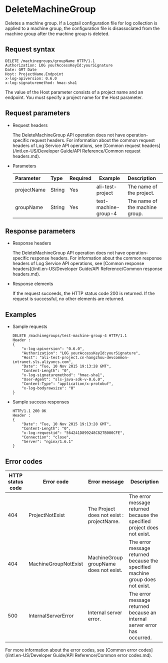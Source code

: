 # DeleteMachineGroup

Deletes a machine group. If a Logtail configuration file for log collection is applied to a machine group, the configuration file is disassociated from the machine group after the machine group is deleted.

## Request syntax

```
DELETE /machinegroups/groupName HTTP/1.1
Authorization: LOG yourAccessKeyId:yourSignature
Date: GMT Date
Host: ProjectName.Endpoint
x-log-apiversion: 0.6.0
x-log-signaturemethod: hmac-sha1
```

The value of the Host parameter consists of a project name and an endpoint. You must specify a project name for the Host parameter.

## Request parameters

-   Request headers

    The DeleteMachineGroup API operation does not have operation-specific request headers. For information about the common request headers of Log Service API operations, see [Common request headers](/intl.en-US/Developer Guide/API Reference/Common request headers.md).

-   Parameters

    |Parameter|Type|Required|Example|Description|
    |:--------|:---|:-------|-------|:----------|
    |projectName|String|Yes|ali-test-project|The name of the project.|
    |groupName|String|Yes|test-machine-group-4|The name of the machine group.|


## Response parameters

-   Response headers

    The DeleteMachineGroup API operation does not have operation-specific response headers. For information about the common response headers of Log Service API operations, see [Common response headers](/intl.en-US/Developer Guide/API Reference/Common response headers.md).

-   Response elements

    If the request succeeds, the HTTP status code 200 is returned. If the request is successful, no other elements are returned.


## Examples

-   Sample requests

    ```
    DELETE /machinegroups/test-machine-group-4 HTTP/1.1
    Header :
    {
        "x-log-apiversion": "0.6.0",
        "Authorization": "LOG yourAccessKeyId:yourSignature",
        "Host": "ali-test-project.cn-hangzhou-devcommon-intranet.sls.aliyuncs.com",
        "Date": "Tue, 10 Nov 2015 19:13:28 GMT",
        "Content-Length": "0",
        "x-log-signaturemethod": "hmac-sha1",
        "User-Agent": "sls-java-sdk-v-0.6.0",
        "Content-Type": "application/x-protobuf",
        "x-log-bodyrawsize": "0"
    }
    ```

-   Sample success responses

    ```
    HTTP/1.1 200 OK
    Header :
    {
        "Date": "Tue, 10 Nov 2015 19:13:28 GMT",
        "Content-Length": "0",
        "x-log-requestid": "564241D899248C827B000CFE",
        "Connection": "close",
        "Server": "nginx/1.6.1"
    }
    ```


## Error codes

|HTTP status code|Error code|Error message|Description|
|----------------|----------|-------------|-----------|
|404|ProjectNotExist|The Project does not exist : projectName.|The error message returned because the specified project does not exist.|
|404|MachineGroupNotExist|MachineGroup groupName does not exist.|The error message returned because the specified machine group does not exist.|
|500|InternalServerError|Internal server error.|The error message returned because an internal server error has occurred.|

For more information about the error codes, see [Common error codes](/intl.en-US/Developer Guide/API Reference/Common error codes.md).

